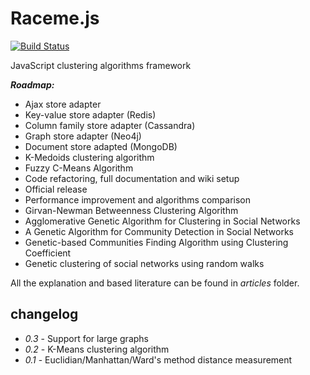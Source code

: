 Raceme.js
=============

[![Build Status](https://travis-ci.org/aie0/racemejs.svg?branch=master)](https://travis-ci.org/aie0/racemejs)

JavaScript clustering algorithms framework

***Roadmap:***
- Ajax store adapter
- Key-value store adapter (Redis)
- Column family store adapter (Cassandra)
- Graph store adapter (Neo4j)
- Document store adapted (MongoDB)
- K-Medoids clustering algorithm
- Fuzzy C-Means Algorithm
- Code refactoring, full documentation and wiki setup
- Official release
- Performance improvement and algorithms comparison
- Girvan-Newman Betweenness Clustering Algorithm
- Agglomerative Genetic Algorithm for Clustering in Social Networks
- A Genetic Algorithm for Community Detection in Social Networks
- Genetic-based Communities Finding Algorithm using Clustering Coefficient
- Genetic clustering of social networks using random walks

All the explanation and based literature can be found in *articles* folder.

changelog
---------

* _0.3_  - Support for large graphs
* _0.2_  - K-Means clustering algorithm
* _0.1_  - Euclidian/Manhattan/Ward's method distance measurement
